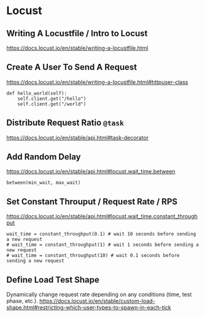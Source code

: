 # Locust

## Writing A Locustfile / Intro to Locust
https://docs.locust.io/en/stable/writing-a-locustfile.html

## Create A User To Send A Request
https://docs.locust.io/en/stable/writing-a-locustfile.html#httpuser-class
```
def hello_world(self):
    self.client.get("/hello")
    self.client.get("/world")
```

## Distribute Request Ratio `@task`
https://docs.locust.io/en/stable/api.html#task-decorator

## Add Random Delay
https://docs.locust.io/en/stable/api.html#locust.wait_time.between
```
between(min_wait, max_wait)
```

## Set Constant Throuput / Request Rate / RPS
https://docs.locust.io/en/stable/api.html#locust.wait_time.constant_throughput
```
wait_time = constant_throughput(0.1) # wait 10 seconds before sending a new request
# wait_time = constant_throughput(1) # wait 1 seconds before sending a new request
# wait_time = constant_throughput(10) # wait 0.1 seconds before sending a new request
```

## Define Load Test Shape
Dynamically change request rate depending on any conditions (time, test phase, etc.).
https://docs.locust.io/en/stable/custom-load-shape.html#restricting-which-user-types-to-spawn-in-each-tick
